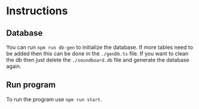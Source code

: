 # Instructions

## Database

You can run `npm run db-gen` to initialize the database. If more tables need to be added then this can be done in the `./genDb.ts` file. If you want to clean the db then just delete the `./soundboard.db` file and generate the database again.

## Run program

To run the program use `npm run start`.